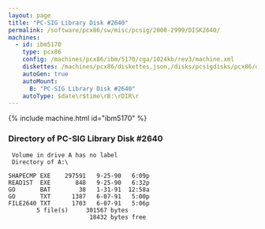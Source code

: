 ```yaml
---
layout: page
title: "PC-SIG Library Disk #2640"
permalink: /software/pcx86/sw/misc/pcsig/2000-2999/DISK2640/
machines:
  - id: ibm5170
    type: pcx86
    config: /machines/pcx86/ibm/5170/cga/1024kb/rev3/machine.xml
    diskettes: /machines/pcx86/diskettes.json,/disks/pcsigdisks/pcx86/diskettes.json
    autoGen: true
    autoMount:
      B: "PC-SIG Library Disk #2640"
    autoType: $date\r$time\rB:\rDIR\r
---
```


{% include machine.html id="ibm5170" %}

### Directory of PC-SIG Library Disk #2640

     Volume in drive A has no label
     Directory of A:\

    SHAPECMP EXE    297591   9-25-90   6:09p
    READ1ST  EXE       848   9-25-90   6:32p
    GO       BAT        38   1-31-91  12:58a
    GO       TXT      1387   6-07-91   5:00p
    FILE2640 TXT      1703   6-07-91   5:06p
            5 file(s)     301567 bytes
                           18432 bytes free
